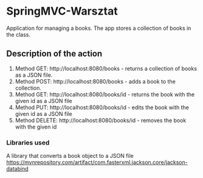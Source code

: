 # SpringMVC-Warsztat

Application for managing a books. The app stores a collection of books in the class. 

## Description of the action

1. Method GET: http://localhost:8080/books - returns a collection of books as a JSON file.
2. Method POST: http://localhost:8080/books - adds a book to the collection.
3. Method GET: http://localhost:8080/books/id - returns the book with the given id as a JSON file
4. Method PUT: http://localhost:8080/books/id - edits the book with the given id as a JSON file
5. Method DELETE: http://localhost:8080/books/id - removes the book with the given id

### Libraries used

A library that converts a book object to a JSON file
https://mvnrepository.com/artifact/com.fasterxml.jackson.core/jackson-databind
